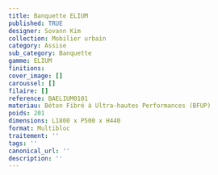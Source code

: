 ```yaml
---
title: Banquette ELIUM 
published: TRUE
designer: Sovann Kim
collection: Mobilier urbain
category: Assise
sub_category: Banquette
gamme: ELIUM
finitions: 
cover_image: []
caroussel: []
filaire: []
reference: BAELIUM0101
materiau: Béton Fibré à Ultra-hautes Performances (BFUP)
poids: 201
dimensions: L1800 x P500 x H440
format: Multibloc
traitement: ''
tags: ''
canonical_url: ''
description: ''
---
```

